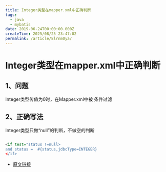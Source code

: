 ```yaml
---
title: Integer类型在mapper.xml中正确判断
tags:
  - java
  - mybatis
date: 2019-06-24T00:00:00.000Z
createTime: 2025/08/25 23:47:02
permalink: /article/8lrnm0ya/
---
```


# Integer类型在mapper.xml中正确判断

## 1、问题

Integer类型传值为0时，在Mapper.xml中被 条件过滤

## 2、正确写法

Integer类型只做“null”的判断，不做空的判断

```xml

<if test="status !=null>
and status =  #{status,jdbcType=INTEGER}
</if>
```

- [原文链接](https://blog.csdn.net/lovesman/article/details/115403030)

